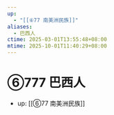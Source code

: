 ```yaml
---
up:
  - "[[⑥77 南美洲民族]]"
aliases:
  - 巴西人
ctime: 2025-03-01T13:55:48+08:00
mtime: 2025-10-01T11:40:29+08:00
---
```


# ⑥777 巴西人

- up: [[⑥77 南美洲民族]]
